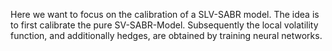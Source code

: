 Here we want to focus on the calibration of a SLV-SABR model. The idea is to first calibrate the pure SV-SABR-Model. Subsequently the local volatility function, and additionally hedges, are obtained by training neural networks.
